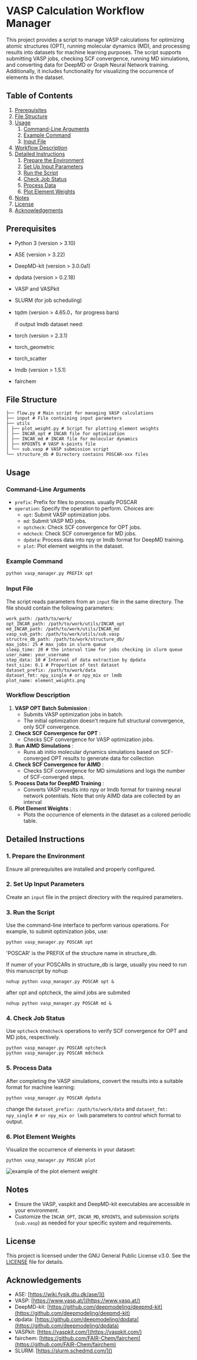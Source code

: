 # VASP Calculation Workflow Manager

This project provides a script to manage VASP calculations for optimizing atomic structures (OPT), running molecular dynamics (MD), and processing results into datasets for machine learning purposes. The script supports submitting VASP jobs, checking SCF convergence, running MD simulations, and converting data for DeepMD or Graph Neural Network training. Additionally, it includes functionality for visualizing the occurrence of elements in the dataset.


## Table of Contents

1. [Prerequisites](#prerequisites)
2. [File Structure](#file-structure)
3. [Usage](#usage)
   1. [Command-Line Arguments](#command-line-arguments)
   2. [Example Command](#example-command)
   3. [Input File](#input-file)
4. [Workflow Description](#workflow-description)
5. [Detailed Instructions](#detailed-instructions)
   1. [Prepare the Environment](#1-prepare-the-environment)
   2. [Set Up Input Parameters](#2-set-up-input-parameters)
   3. [Run the Script](#3-run-the-script)
   4. [Check Job Status](#4-check-job-status)
   5. [Process Data](#5-process-data)
   6. [Plot Element Weights](#6-plot-element-weights)
6. [Notes](#notes)
7. [License](#license)
8. [Acknowledgements](#acknowledgements)

## Prerequisites

- Python 3 (version &gt; 3.10)
- ASE (version &gt; 3.22)
- DeepMD-kit (version &gt; 3.0.0a1)
- dpdata (version &gt; 0.2.18)
- VASP and VASPkit
- SLURM (for job scheduling)
- tqdm (version &gt; 4.65.0，for progress bars)
  
  if output lmdb dataset need:
- torch (version &gt; 2.3.1)
- torch_geometric
- torch_scatter
- lmdb (version &gt; 1.5.1)
- fairchem

## File Structure

```
├── flow.py # Main script for managing VASP calculations
├── input # File containing input parameters
├── utils
│ ├── plot_weight.py # Script for plotting element weights
│ ├── INCAR_opt # INCAR file for optimization
│ ├── INCAR_md # INCAR file for molecular dynamics
│ ├── KPOINTS # VASP k-points file
│ └── sub.vasp # VASP submission script
└── structure_db # Directory contains POSCAR-xxx files
```

## Usage

### Command-Line Arguments

- `prefix`: Prefix for files to process. usually POSCAR
- `operation`: Specify the operation to perform. Choices are:
  - `opt`: Submit VASP optimization jobs.
  - `md`: Submit VASP MD jobs.
  - `optcheck`: Check SCF convergence for OPT jobs.
  - `mdcheck`: Check SCF convergence for MD jobs.
  - `dpdata`: Process data into npy or lmdb format for DeepMD training.
  - `plot`: Plot element weights in the dataset.

### Example Command

```bash
python vasp_manager.py PREFIX opt
```

### Input File

The script reads parameters from an `input` file in the same directory. The file should contain the following parameters:

```
work_path: /path/to/work/
opt_INCAR_path: /path/to/work/utils/INCAR_opt
md_INCAR_path: /path/to/work/utils/INCAR_md
vasp_sub_path: /path/to/work/utils/sub.vasp
structre_db_path: /path/to/work/structure_db/
max_jobs: 25 # max jobs in slurm queue
sleep_time: 20 # the interval time for jobs checking in slurm queue 
user_name: your_username
step_data: 10 # Interval of data extraction by dpdata
test_size: 0.1 # Proportion of test dataset
dataset_prefix: /path/to/work/data
dataset_fmt: npy_single # or npy_mix or lmdb
plot_name: element_weights.png
```

### Workflow Description

1. **VASP OPT Batch Submission** :
   * Submits VASP optimization jobs in batch.
   * The initial optimization doesn't require full structural convergence, only SCF convergence.
2. **Check SCF Convergence for OPT** :
   * Checks SCF convergence for VASP optimization jobs.
3. **Run AIMD Simulations** :
   * Runs ab initio molecular dynamics simulations based on SCF-converged OPT results to generate data for collection
4. **Check SCF Convergence for AIMD** :
   * Checks SCF convergence for MD simulations and logs the number of SCF-converged steps.
5. **Process Data for DeepMD Training** :
   * Converts VASP results into npy or lmdb format for training neural network potentials. Note that only AIMD data are collected by an interval
6. **Plot Element Weights** :
   * Plots the occurrence of elements in the dataset as a colored periodic table.

## Detailed Instructions

### 1. Prepare the Environment

Ensure all prerequisites are installed and properly configured.

### 2. Set Up Input Parameters

Create an `input` file in the project directory with the required parameters.

### 3. Run the Script

Use the command-line interface to perform various operations. For example, to submit optimization jobs, use:

```
python vasp_manager.py POSCAR opt
```

'POSCAR' is the PREFIX of the structure name in structure_db.

If numer of your POSCARs in structure_db is large, usually you need to run this manuscript by nohup

```
nohup python vasp_manager.py POSCAR opt &
```

after opt and optcheck, the aimd jobs are submited

```
nohup python vasp_manager.py POSCAR md &
```

### 4. Check Job Status

Use `optcheck` or`mdcheck` operations to verify SCF convergence for OPT and MD jobs, respectively.

```
python vasp_manager.py POSCAR optcheck
python vasp_manager.py POSCAR mdcheck
```

### 5. Process Data

After completing the VASP simulations, convert the results into a suitable format for machine learning:

```
python vasp_manager.py POSCAR dpdata 
```

change the `dataset_prefix: /path/to/work/data` and `dataset_fmt: npy_single # or npy_mix or lmdb` parameters to control which format to output.


### 6. Plot Element Weights

Visualize the occurrence of elements in your dataset:
```
python vasp_manager.py POSCAR plot
```
![example of the plot element weight](../docs/element_weight.png)

## Notes

* Ensure the VASP, vaspkit and DeepMD-kit executables are accessible in your environment.
* Customize the `INCAR_OPT`, `INCAR_MD`, `KPOINTS`, and submission scripts (`sub.vasp`) as needed for your specific system and requirements.

## License

This project is licensed under the GNU General Public License v3.0. See the [LICENSE](LICENSE) file for details.

## Acknowledgements

* ASE: [https://wiki.fysik.dtu.dk/ase/]()
* VASP: [https://www.vasp.at/](https://www.vasp.at/)
* DeepMD-kit: [https://github.com/deepmodeling/deepmd-kit](https://github.com/deepmodeling/deepmd-kit)
* dpdata: [https://github.com/deepmodeling/dpdata](https://github.com/deepmodeling/dpdata)
* VASPkit: [https://vaspkit.com/](https://vaspkit.com/)
* fairchem: [https://github.com/FAIR-Chem/fairchem](https://github.com/FAIR-Chem/fairchem)
* SLURM: [https://slurm.schedmd.com/]()
